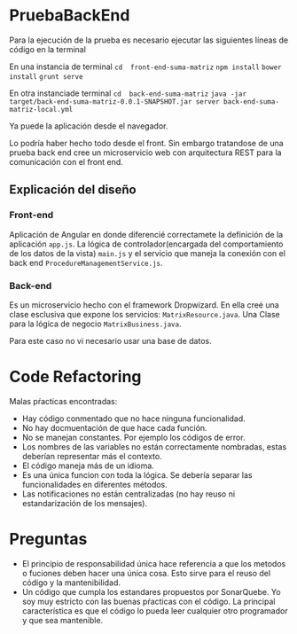 # PruebaBackEnd

Para la ejecución de la prueba es necesario ejecutar las siguientes líneas de código en la terminal

En una instancia de terminal
`cd  front-end-suma-matriz`
`npm install`
`bower install`
`grunt serve`

En otra instanciade terminal
`cd  back-end-suma-matriz`
`java -jar target/back-end-suma-matriz-0.0.1-SNAPSHOT.jar server back-end-suma-matriz-local.yml`

Ya puede la aplicación desde el navegador.

Lo podría haber hecho todo desde el front. Sin embargo tratandose de una prueba back end cree un microservicio web con arquitectura REST para la comunicación con el front end.

## Explicación del diseño

### Front-end
Aplicación de Angular en donde diferencié correctamete la definición de la aplicación `app.js`. La lógica de controlador(encargada del comportamiento de los datos de la vista) `main.js` y el servicio que maneja la conexión con el back end `ProcedureManagementService.js`.

### Back-end
Es un microservicio hecho con el framework Dropwizard. En ella creé una clase esclusiva que expone los servicios: `MatrixResource.java`. Una Clase para la lógica de negocio `MatrixBusiness.java`.

Para este caso no vi necesario usar una base de datos.

# Code Refactoring

Malas pŕacticas encontradas:

* Hay código conmentado que no hace ninguna funcionalidad.
* No hay docmuentación de que hace cada función.
* No se manejan constantes. Por ejemplo los códigos de error.
* Los nombres de las variables no están correctamente nombradas, estas deberían representar más el contexto.
* El código maneja más de un idioma.
* Es una única funcion con toda la lógica. Se debería separar las funcionalidades en diferentes métodos.
* Las notificaciones no están centralizadas (no hay reuso ni estandarización de los mensajes).

# Preguntas

* El principio de responsabilidad única hace referencia a que los metodos o fuciones deben hacer una única cosa. Esto sirve para el reuso del código y la mantenibilidad.
* Un código que cumpla los estandares propuestos por SonarQuebe. Yo soy muy estricto con las buenas pŕacticas con el código. La principal característica es que el código lo pueda leer cualquier otro programador y que sea mantenible.  
